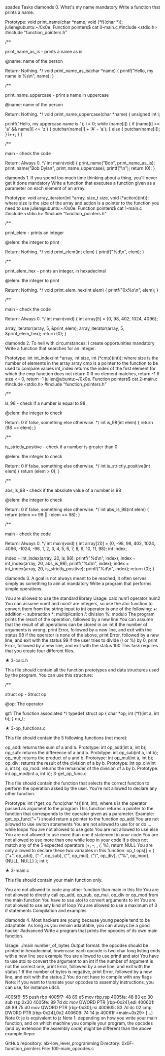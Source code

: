 spades Tasks diamonds 0. What's my name mandatory Write a function that prints a name.



Prototype: void print_name(char *name, void (*f)(char *)); julien@ubuntu:~/0x0e. Function pointers$ cat 0-main.c #include <stdio.h> #include "function_pointers.h"



/**



print_name_as_is - prints a name as is

@name: name of the person

Return: Nothing. */ void print_name_as_is(char *name) { printf("Hello, my name is %s\n", name); }

/**



print_name_uppercase - print a name in uppercase



@name: name of the person



Return: Nothing. */ void print_name_uppercase(char *name) { unsigned int i;



printf("Hello, my uppercase name is "); i = 0; while (name[i]) { if (name[i] >= 'a' && name[i] <= 'z') { putchar(name[i] + 'A' - 'a'); } else { putchar(name[i]); } i++; } }



/**



main - check the code

Return: Always 0. */ int main(void) { print_name("Bob", print_name_as_is); print_name("Bob Dylan", print_name_uppercase); printf("\n"); return (0); }

diamonds 1. If you spend too much time thinking about a thing, you'll never get it done mandatory Write a function that executes a function given as a parameter on each element of an array.



Prototype: void array_iterator(int *array, size_t size, void (*action)(int)); where size is the size of the array and action is a pointer to the function you need to use julien@ubuntu:~/0x0e. Function pointers$ cat 1-main.c #include <stdio.h> #include "function_pointers.h"



/**



print_elem - prints an integer

@elem: the integer to print

Return: Nothing. */ void print_elem(int elem) { printf("%d\n", elem); }

/**



print_elem_hex - prints an integer, in hexadecimal

@elem: the integer to print

Return: Nothing. */ void print_elem_hex(int elem) { printf("0x%x\n", elem); }

/**



main - check the code



Return: Always 0. */ int main(void) { int array[5] = {0, 98, 402, 1024, 4096};



array_iterator(array, 5, &print_elem); array_iterator(array, 5, &print_elem_hex); return (0); }



diamonds 2. To hell with circumstances; I create opportunities mandatory Write a function that searches for an integer.



Prototype: int int_index(int *array, int size, int (*cmp)(int)); where size is the number of elements in the array array cmp is a pointer to the function to be used to compare values int_index returns the index of the first element for which the cmp function does not return 0 If no element matches, return -1 If size <= 0, return -1 julien@ubuntu:~/0x0e. Function pointers$ cat 2-main.c #include <stdio.h> #include "function_pointers.h"



/**



is_98 - check if a number is equal to 98

@elem: the integer to check

Return: 0 if false, something else otherwise. */ int is_98(int elem) { return (98 == elem); }

/**



is_strictly_positive - check if a number is greater than 0

@elem: the integer to check

Return: 0 if false, something else otherwise. */ int is_strictly_positive(int elem) { return (elem > 0); }

/**



abs_is_98 - check if the absolute value of a number is 98

@elem: the integer to check

Return: 0 if false, something else otherwise. */ int abs_is_98(int elem) { return (elem == 98 || -elem == 98); }

/**



main - check the code



Return: Always 0. */ int main(void) { int array[20] = {0, -98, 98, 402, 1024, 4096, -1024, -98, 1, 2, 3, 4, 5, 6, 7, 8, 9, 10, 11, 98}; int index;



index = int_index(array, 20, is_98); printf("%d\n", index); index = int_index(array, 20, abs_is_98); printf("%d\n", index); index = int_index(array, 20, is_strictly_positive); printf("%d\n", index); return (0); }



diamonds 3. A goal is not always meant to be reached, it often serves simply as something to aim at mandatory Write a program that performs simple operations.



You are allowed to use the standard library Usage: calc num1 operator num2 You can assume num1 and num2 are integers, so use the atoi function to convert them from the string input to int operator is one of the following: +: addition -: subtraction *: multiplication /: division %: modulo The program prints the result of the operation, followed by a new line You can assume that the result of all operations can be stored in an int if the number of arguments is wrong, print Error, followed by a new line, and exit with the status 98 if the operator is none of the above, print Error, followed by a new line, and exit with the status 99 if the user tries to divide (/ or %) by 0, print Error, followed by a new line, and exit with the status 100 This task requires that you create four different files.



★ 3-calc.h



This file should contain all the function prototypes and data structures used by the program. You can use this structure:



/**



struct op - Struct op

@op: The operator

@f: The function associated */ typedef struct op { char *op; int (*f)(int a, int b); } op_t;

★ 3-op_functions.c



This file should contain the 5 following functions (not more):



op_add: returns the sum of a and b. Prototype: int op_add(int a, int b); op_sub: returns the difference of a and b. Prototype: int op_sub(int a, int b); op_mul: returns the product of a and b. Prototype: int op_mul(int a, int b); op_div: returns the result of the division of a by b. Prototype: int op_div(int a, int b); op_mod: returns the remainder of the division of a by b. Prototype: int op_mod(int a, int b); 3-get_op_func.c



This file should contain the function that selects the correct function to perform the operation asked by the user. You’re not allowed to declare any other function.



Prototype: int (*get_op_func(char *s))(int, int); where s is the operator passed as argument to the program This function returns a pointer to the function that corresponds to the operator given as a parameter. Example: get_op_func("+") should return a pointer to the function op_add You are not allowed to use switch statements You are not allowed to use for or do ... while loops You are not allowed to use goto You are not allowed to use else You are not allowed to use more than one if statement in your code You are not allowed to use more than one while loop in your code If s does not match any of the 5 expected operators (+, -, , /, %), return NULL You are only allowed to declare these two variables in this function: op_t ops[] = { {"+", op_add}, {"-", op_sub}, {"", op_mul}, {"/", op_div}, {"%", op_mod}, {NULL, NULL} }; int i;



★ 3-main.c



This file should contain your main function only.



You are not allowed to code any other function than main in this file You are not allowed to directly call op_add, op_sub, op_mul, op_div or op_mod from the main function You have to use atoi to convert arguments to int You are not allowed to use any kind of loop You are allowed to use a maximum of 3 if statements Compilation and examples



diamonds 4. Most hackers are young because young people tend to be adaptable. As long as you remain adaptable, you can always be a good hacker #advanced Write a program that prints the opcodes of its own main function.



Usage: ./main number_of_bytes Output format: the opcodes should be printed in hexadecimal, lowercase each opcode is two char long listing ends with a new line see example You are allowed to use printf and atoi You have to use atoi to convert the argument to an int If the number of argument is not the correct one, print Error, followed by a new line, and exit with the status 1 If the number of bytes is negative, print Error, followed by a new line, and exit with the status 2 You do not have to compile with any flags Note: if you want to translate your opcodes to assembly instructions, you can use, for instance udcli.



4005f6: 55 push rbp 4005f7: 48 89 e5 mov rbp,rsp 4005fa: 48 83 ec 30 sub rsp,0x30 4005fe: 89 7d dc mov DWORD PTR [rbp-0x24],edi 400601: 48 89 75 d0 mov QWORD PTR [rbp-0x30],rsi 400605: 83 7d dc 02 cmp DWORD PTR [rbp-0x24],0x2 400609: 74 14 je 40061f <main+0x29> [...] Note 0: je is equivalent to jz Note 1: depending on how you write your main function, and on which machine you compile your program, the opcodes (and by extension the assembly code) might be different than the above example Repo:



GitHub repository: alx-low_level_programming Directory: 0x0F-function_pointers File: 100-main_opcodes.c
